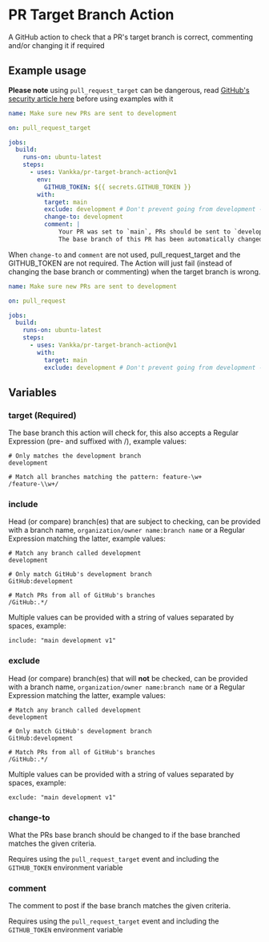 # PR Target Branch Action

A GitHub action to check that a PR's target branch is correct, commenting and/or changing it if required

## Example usage

**Please note** using `pull_request_target` can be dangerous, read [GitHub's security article here](https://securitylab.github.com/research/github-actions-preventing-pwn-requests/) before using examples with it

```yaml
name: Make sure new PRs are sent to development

on: pull_request_target

jobs:
  build:
    runs-on: ubuntu-latest
    steps:
      - uses: Vankka/pr-target-branch-action@v1
        env:
          GITHUB_TOKEN: ${{ secrets.GITHUB_TOKEN }}
        with:
          target: main
          exclude: development # Don't prevent going from development -> main
          change-to: development
          comment: |
              Your PR was set to `main`, PRs should be sent to `development`
              The base branch of this PR has been automatically changed to `development`, please check that there are no merge conflicts
```

When `change-to` and `comment` are not used, pull_request_target and the GITHUB_TOKEN are not required. The Action will just fail (instead of changing the base branch or commenting) when the target branch is wrong.
```yaml
name: Make sure new PRs are sent to development

on: pull_request

jobs:
  build:
    runs-on: ubuntu-latest
    steps:
      - uses: Vankka/pr-target-branch-action@v1
        with:
          target: main
          exclude: development # Don't prevent going from development -> main
```

## Variables

### target (Required)

The base branch this action will check for, this also accepts a Regular Expression (pre- and suffixed with /), example values:
```
# Only matches the development branch
development

# Match all branches matching the pattern: feature-\w+
/feature-\\w+/
```

### include

Head (or compare) branch(es) that are subject to checking, can be provided with a branch name, `organization/owner name:branch name` or a Regular Expression matching the latter, example values:
```
# Match any branch called development
development

# Only match GitHub's development branch
GitHub:development

# Match PRs from all of GitHub's branches 
/GitHub:.*/
```

Multiple values can be provided with a string of values separated by spaces, example:
```
include: "main development v1"
```

### exclude

Head (or compare) branch(es) that will **not** be checked, can be provided with a branch name, `organization/owner name:branch name` or a Regular Expression matching the latter, example values:
```
# Match any branch called development
development

# Only match GitHub's development branch
GitHub:development

# Match PRs from all of GitHub's branches 
/GitHub:.*/
```

Multiple values can be provided with a string of values separated by spaces, example:
```
exclude: "main development v1"
```

### change-to

What the PRs base branch should be changed to if the base branched matches the given criteria.

Requires using the `pull_request_target` event and including the `GITHUB_TOKEN` environment variable

### comment

The comment to post if the base branch matches the given criteria.

Requires using the `pull_request_target` event and including the `GITHUB_TOKEN` environment variable
